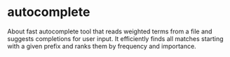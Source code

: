 # autocomplete
About fast autocomplete tool that reads weighted terms from a file and suggests completions for user input. It efficiently finds all matches starting with a given prefix and ranks them by frequency and importance.

